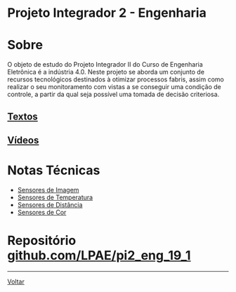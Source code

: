 # Projeto Integrador 2 - Engenharia

# Sobre

O objeto de estudo do Projeto Integrador II do Curso de Engenharia Eletrônica é a
indústria 4.0. Neste projeto se aborda um conjunto de recursos tecnológicos destinados à otimizar processos fabris,
assim como realizar o seu monitoramento com vistas a se conseguir uma condição de controle, a partir da qual seja
possível uma tomada de decisão criteriosa.

## [Textos](./textos/index.md)

## [Vídeos](./videos/index.md)

# Notas Técnicas

* [Sensores de Imagem](./Notas_tecnicas/sensores_imagem/index.md)
* [Sensores de Temperatura](./Notas_tecnicas/sensores_temperatura/index.md)
* [Sensores de Distância](./Notas_tecnicas/sensores_distancia/index.md)
* [Sensores de Cor](./Notas_tecnicas/sensores_cor/index.md)

# Repositório [github.com/LPAE/pi2_eng_19_1](https://github.com/LPAE/pi2_eng_19_1)

---
[Voltar](https://lpae.github.io/)



